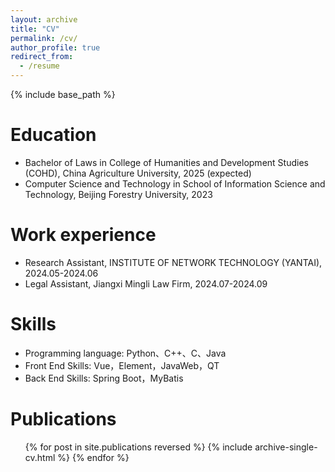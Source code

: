 ```yaml
---
layout: archive
title: "CV"
permalink: /cv/
author_profile: true
redirect_from:
  - /resume
---
```


{% include base_path %}

Education
======
* Bachelor of Laws in College of Humanities and Development Studies (COHD), China Agriculture University, 2025 (expected)
* Computer Science and Technology in School of Information Science and Technology, Beijing Forestry University, 2023

Work experience
======
* Research Assistant, INSTITUTE OF NETWORK TECHNOLOGY (YANTAI), 2024.05-2024.06
* Legal Assistant, Jiangxi Mingli Law Firm, 2024.07-2024.09

Skills
======
* Programming language: Python、C++、C、Java
* Front End Skills: Vue，Element，JavaWeb，QT
* Back End Skills: Spring Boot，MyBatis


Publications
======
  <ul>{% for post in site.publications reversed %}
    {% include archive-single-cv.html %}
  {% endfor %}</ul>

